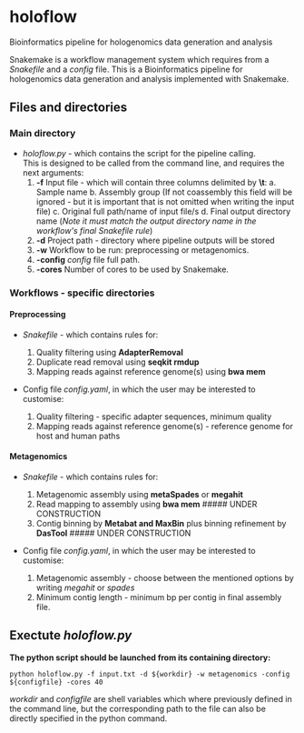 # holoflow
Bioinformatics pipeline for hologenomics data generation and analysis

Snakemake is a workflow management system which requires from a *Snakefile* and a *config* file. This is a Bioinformatics pipeline for hologenomics data generation and analysis implemented with Snakemake.

## Files and directories
### Main directory
- *holoflow.py* - which contains the script for the pipeline calling.  
This is designed to be called from the command line, and requires the next arguments:
  1. **-f** Input file - which will contain three columns delimited by **\t**:
    a. Sample name
    b. Assembly group (If not coassembly this field will be ignored - but it is important that is not omitted when writing the input file)
    c. Original full path/name of input file/s
    d. Final output directory name (*Note it must match the output directory name in the workflow's final Snakefile rule*)
  2. **-d** Project path - directory where pipeline outputs will be stored
  3. **-w** Workflow to be run: preprocessing or metagenomics.
  4. **-config** *config* file full path.
  5.  **-cores** Number of cores to be used by Snakemake.

  
### Workflows - specific directories
#### Preprocessing
- *Snakefile* - which contains rules for:
  1. Quality filtering using **AdapterRemoval** 
  2. Duplicate read removal using **seqkit rmdup**
  3. Mapping reads against reference genome(s) using **bwa mem**
  
- Config file *config.yaml*, in which the user may be interested to customise:
  1. Quality filtering - specific adapter sequences, minimum quality
  2. Mapping reads against reference genome(s) - reference genome for host and human paths
  
  
#### Metagenomics
- *Snakefile* - which contains rules for:
  1. Metagenomic assembly using **metaSpades** or **megahit**
  2. Read mapping to assembly using **bwa mem** ##### UNDER CONSTRUCTION
  3. Contig binning by **Metabat and MaxBin** plus binning refinement by **DasTool** ##### UNDER CONSTRUCTION
  
- Config file *config.yaml*, in which the user may be interested to customise:
  1. Metagenomic assembly - choose between the mentioned options by writing *megahit* or *spades*
  2. Minimum contig length - minimum bp per contig in final assembly file.

  
## Exectute *holoflow.py*
**The python script should be launched from its containing directory:**
```
python holoflow.py -f input.txt -d ${workdir} -w metagenomics -config ${configfile} -cores 40
```
*workdir* and *configfile* are shell variables which where previously defined in the command line, but the corresponding path to the file can also be directly specified in the python command. 



